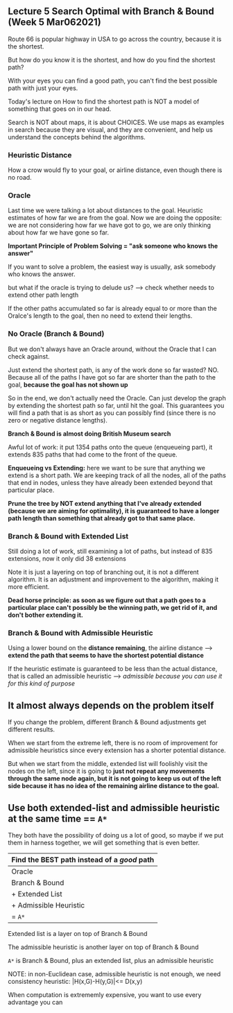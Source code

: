 ## Lecture 5 Search Optimal with Branch & Bound (Week 5 Mar062021)

Route 66 is popular highway in USA to go across the country, because it is the shortest.

But how do you know it is the shortest, and how do you find the shortest path?

With your eyes you can find a good path, you can't find the best possible path with just your eyes.

Today's lecture on How to find the shortest path is NOT a model of something that goes on in our head.

Search is NOT about maps, it is about CHOICES. We use maps as examples in search because they are visual, and they are convenient, and help us understand the concepts behind the algorithms.

### Heuristic Distance

How a crow would fly to your goal, or airline distance, even though there is no road.

### Oracle

Last time we were talking a lot about distances to the goal. Heuristic estimates of how far we are from the goal. Now we are doing the opposite: we are not considering how far we have got to go, we are only thinking about how far we have gone so far.

**Important Principle of Problem Solving = "ask someone who knows the answer"**

If you want to solve a problem, the easiest way is usually, ask somebody who knows the answer.

but what if the oracle is trying to delude us? --> check whether needs to extend other path length

If the other paths accumulated so far is already equal to or more than the Oralce's length to the goal, then no need to extend their lengths.

### No Oracle (Branch & Bound)

But we don't always have an Oracle around, without the Oracle that I can check against.

Just extend the shortest path, is any of the work done so far wasted? NO. Because all of the paths I have got so far are shorter than the path to the goal, **because the goal has not shown up**

So in the end, we don't actually need the Oracle. Can just develop the graph by extending the shortest path so far, until hit the goal. This guarantees you will find a path that is as short as you can possibly find (since there is no zero or negative distance lengths).

**Branch & Bound is almost doing British Museum search**

Awful lot of work: it put 1354 paths onto the queue (enqueueing part), it extends 835 paths that had come to the front of the queue.

**Enqueueing vs Extending:** here we want to be sure that anything we extend is a short path. We are keeping track of all the nodes, all of the paths that end in nodes, unless they have already been extended beyond that particular place.

**Prune the tree by NOT extend anything that I've already extended (because we are aiming for optimality), it is guaranteed to have a longer path length than something that already got to that same place.**

### Branch & Bound with Extended List

Still doing a lot of work, still examining a lot of paths, but instead of 835 extensions, now it only did 38 extensions

Note it is just a layering on top of branching out, it is not a different algorithm. It is an adjustment and improvement to the algorithm, making it more efficient.

**Dead horse principle: as soon as we figure out that a path goes to a particular place can't possibly be the winning path, we get rid of it, and don't bother extending it.**

### Branch & Bound with Admissible Heuristic

Using a lower bound on the **distance remaining**, the airline distance --> **extend the path that seems to have the shortest potential distance**

If the heuristic estimate is guaranteed to be less than the actual distance, that is called an admissible heuristic --> _admissible because you can use it for this kind of purpose_

## It almost always depends on the problem itself

If you change the problem, different Branch & Bound adjustments get different results.

When we start from the extreme left, there is no room of improvement for admissible heuristics since every extension has a shorter potential distance.

But when we start from the middle, extended list will foolishly visit the nodes on the left, since it is going to **just not repeat any movements through the same node again, but it is not going to keep us out of the left side because it has no idea of the remaining airline distance to the goal.**

## Use both extended-list and admissible heuristic at the same time == `A*`

They both have the possibility of doing us a lot of good, so maybe if we put them in harness together, we will get something that is even better.

| Find the BEST path instead of a _good_ path |
| ----------- |
| Oracle      |
| Branch & Bound   |
| + Extended List |
| + Admissible Heuristic |
| = `A*` |

Extended list is a layer on top of Branch & Bound

The admissible heuristic is another layer on top of Branch & Bound

`A*` is Branch & Bound, plus an extended list, plus an admissible heuristic

NOTE: in non-Euclidean case, admissible heuristic is not enough, we need consistency heuristic: |H(x,G)-H(y,G)|<= D(x,y)

When computation is extrememly expensive, you want to use every advantage you can

